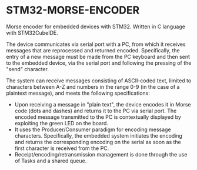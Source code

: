 # STM32-MORSE-ENCODER
Morse encoder for embedded devices with STM32. Written in C language with STM32CubeIDE.

The device communicates via serial port with a PC, from which it receives messages that are reprocessed and returned encoded. Specifically, the entry of a new message must be made from the PC keyboard and then sent to the embedded device, via the serial port and following the pressing of the "send" character.

The system can receive messages consisting of ASCII-coded text, limited to characters between A-Z and numbers in the range 0-9 (in the case of a plaintext message), and meets the following specifications:
+ Upon receiving a message in "plain text", the device encodes it in Morse code (dots and dashes) and returns it to the PC via serial port.
The encoded message transmitted to the PC is contextually displayed by exploiting the green LED on the board.
+ It uses the Producer/Consumer paradigm for encoding message characters. Specifically, the embedded system initiates the encoding and returns the corresponding encoding on the serial as soon as the first character is received from the PC.
+ Receipt/encoding/retransmission management is done through the use of Tasks and a shared queue.
